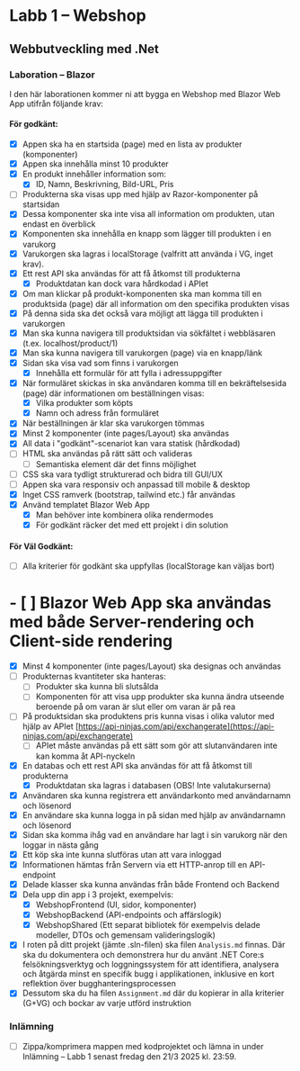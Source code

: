 # Labb 1 – Webshop
## Webbutveckling med .Net

### Laboration – Blazor
I den här laborationen kommer ni att bygga en Webshop med Blazor Web App utifrån följande krav:

#### För godkänt:
- [x] Appen ska ha en startsida (page) med en lista av produkter (komponenter)
- [x] Appen ska innehålla minst 10 produkter
- [x] En produkt innehåller information som:
  - [x] ID, Namn, Beskrivning, Bild-URL, Pris
- [ ] Produkterna ska visas upp med hjälp av Razor-komponenter på startsidan
- [x] Dessa komponenter ska inte visa all information om produkten, utan endast en överblick
- [x] Komponenten ska innehålla en knapp som lägger till produkten i en varukorg
- [x] Varukorgen ska lagras i localStorage (valfritt att använda i VG, inget krav).
- [x] Ett rest API ska användas för att få åtkomst till produkterna
  - [x] Produktdatan kan dock vara hårdkodad i APIet
- [x] Om man klickar på produkt-komponenten ska man komma till en produktsida (page) där all information om den specifika produkten visas
- [x] På denna sida ska det också vara möjligt att lägga till produkten i varukorgen
- [x] Man ska kunna navigera till produktsidan via sökfältet i webbläsaren (t.ex. localhost/product/1)
- [x] Man ska kunna navigera till varukorgen (page) via en knapp/länk
- [x] Sidan ska visa vad som finns i varukorgen
  - [x] Innehålla ett formulär för att fylla i adressuppgifter
- [x] När formuläret skickas in ska användaren komma till en bekräftelsesida (page) där informationen om beställningen visas:
  - [x] Vilka produkter som köpts
  - [x] Namn och adress från formuläret
- [x] När beställningen är klar ska varukorgen tömmas
- [x] Minst 2 komponenter (inte pages/Layout) ska användas
- [x] All data i "godkänt"-scenariot kan vara statisk (hårdkodad)
- [ ] HTML ska användas på rätt sätt och valideras
  - [ ] Semantiska element där det finns möjlighet
- [ ] CSS ska vara tydligt strukturerad och bidra till GUI/UX
- [ ] Appen ska vara responsiv och anpassad till mobile & desktop
- [x] Inget CSS ramverk (bootstrap, tailwind etc.) får användas
- [x] Använd templatet Blazor Web App
  - [x] Man behöver inte kombinera olika rendermodes
  - [x] För godkänt räcker det med ett projekt i din solution

#### För Väl Godkänt:
- [ ] Alla kriterier för godkänt ska uppfyllas (localStorage kan väljas bort)
# - [ ] Blazor Web App ska användas med både Server-rendering och Client-side rendering
- [x] Minst 4 komponenter (inte pages/Layout) ska designas och användas
- [ ] Produkternas kvantiteter ska hanteras:
  - [ ] Produkter ska kunna bli slutsålda
  - [ ] Komponenten för att visa upp produkter ska kunna ändra utseende beroende på om varan är slut eller om varan är på rea
- [ ] På produktsidan ska produktens pris kunna visas i olika valutor med hjälp av APIet [https://api-ninjas.com/api/exchangerate](https://api-ninjas.com/api/exchangerate)
  - [ ] APIet måste användas på ett sätt som gör att slutanvändaren inte kan komma åt API-nyckeln
- [x] En databas och ett rest API ska användas för att få åtkomst till produkterna
  - [x] Produktdatan ska lagras i databasen (OBS! Inte valutakurserna)
- [x] Användaren ska kunna registrera ett användarkonto med användarnamn och lösenord
- [x] En användare ska kunna logga in på sidan med hjälp av användarnamn och lösenord
- [x] Sidan ska komma ihåg vad en användare har lagt i sin varukorg när den loggar in nästa gång
- [x] Ett köp ska inte kunna slutföras utan att vara inloggad
- [x] Informationen hämtas från Servern via ett HTTP-anrop till en API-endpoint
- [x] Delade klasser ska kunna användas från både Frontend och Backend
- [x] Dela upp din app i 3 projekt, exempelvis:
  - [x] WebshopFrontend (UI, sidor, komponenter)
  - [x] WebshopBackend (API-endpoints och affärslogik)
  - [x] WebshopShared (Ett separat bibliotek för exempelvis delade modeller, DTOs och gemensam valideringslogik)
- [x] I roten på ditt projekt (jämte .sln-filen) ska filen `Analysis.md` finnas. Där ska du dokumentera och demonstrera hur du använt .NET Core:s felsökningsverktyg och loggningssystem för att identifiera, analysera och åtgärda minst en specifik bugg i applikationen, inklusive en kort reflektion över bugghanteringsprocessen
- [x] Dessutom ska du ha filen `Assignment.md` där du kopierar in alla kriterier (G+VG) och bockar av varje utförd instruktion

### Inlämning
- [ ] Zippa/komprimera mappen med kodprojektet och lämna in under Inlämning – Labb 1 senast fredag den 21/3 2025 kl. 23:59.
